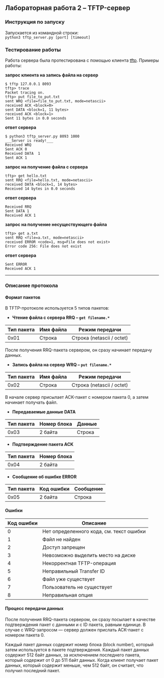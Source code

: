 ## Лабораторная работа 2 – TFTP-сервер

### Инструкция по запуску
Запускается из командной строки:  
`python3 tftp_server.py [port] [timeout]`

### Тестирование работы
Работа сервера была протестирована с помощью клиента [tftp](https://linux.die.net/man/1/tftp). Примеры работы:  

**запрос клиента на запись файла на сервер**  
```
$ tftp 127.0.0.1 8093             
tftp> trace
Packet tracing on.
tftp> put file_to_put.txt
sent WRQ <file=file_to_put.txt, mode=netascii>
received ACK <block=0>
sent DATA <block=1, 11 bytes>
received ACK <block=1>
Sent 11 bytes in 0.0 seconds
```
**ответ сервера**
```
$ python3 tftp_server.py 8093 1000
___Server is ready!___
Received WRQ
Sent ACK 0
Received DATA  1
Sent ACK 1
```

**запрос на получение файла с сервера**  
```
tftp> get hello.txt
sent RRQ <file=hello.txt, mode=netascii>
received DATA <block=1, 14 bytes>
Received 14 bytes in 0.0 seconds
```
**ответ сервера**
```
Received RRQ
Sent DATA 1
Received ACK 1
```

**запрос на получение несуществующего файла**  
```
tftp> get a.txt
sent RRQ <file=a.txt, mode=netascii>
received ERROR <code=1, msg=File does not exist>
Error code 256: File does not exist
```
**ответ сервера**
```
Sent ERROR
Received ACK 1
```
---
### Описание протокола
#### Формат пакетов
В TFTP-протоколе используется 5 типов пакетов:  
* **Чтение файла с сервера RRQ – `get filename.*`**

Тип пакета | Имя файла | Режим передачи
------------ | ------------- | -------------
0x01 | Строка | Строка (netascii / octet)

После получения RRQ-пакета сервером, он сразу начинает передачу данных.

* **Запись файла на сервер WRQ – `put filename.*`**

Тип пакета | Имя файла | Режим передачи
------------ | ------------- | -------------
0x02 | Строка | Строка (netascii / octet)

В начале сервер присылает ACK-пакет c номером пакета 0, а затем начинает получать файл.

* **Передаваемые данные DATA**

Тип пакета | Номер блока | Данные
------------ | ------------- | -------------
0x03 | 2 байта | Строка

* **Подтверждение пакета ACK**

Тип пакета | Номер блока
------------ | -------------
0x04 | 2 байта

* **Сообщение об ошибке ERROR**

Тип пакета | Код ошибки | Сообщение
------------ | ------------- | -------------
0x05 | 2 байта | Строка

#### Ошибки

Код ошибки | Описание
------------ | -------------
0 | Нет определенного кода, см. текст ошибки
1 | Файл не найден
2 | Доступ запрещен
3 | Невозможно выделить место на диске
4 | Некорректная TFTP-операция
5 | Неправильный Transfer ID
6 | Файл уже существует
7 | Пользователь не существует
8 | Неправильная опция

#### Процесс передачи данных
После получения RRQ-пакета сервером, он сразу посылает в качестве подтверждения пакет с данными и с ID пакета, равным единице. В случае с WRQ-запросом — сервер должен прислать ACK-пакет c номером пакета 0.

Каждый пакет данных содержит номер блока (block number), который затем используется в пакете подтверждения. Каждый пакет данных содержит 512 байт данных, за исключением последнего пакета, который содержит от 0 до 511 байт данных. Когда клиент получает пакет данных, который содержит меньше, чем 512 байт, он считает, что получил последний пакет.